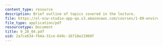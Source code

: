 ```yaml
---
content_type: resource
description: Brief outline of topics covered in the lecture.
file: https://ol-ocw-studio-app-qa.s3.amazonaws.com/courses/1-89-environmental-microbiology-fall-2004/2a7ce634f64a31ce649c16718e21960f_9_28_04.pdf
file_type: application/pdf
resourcetype: Document
title: 9_28_04.pdf
uid: 2a7ce634-f64a-31ce-649c-16718e21960f
---
```


